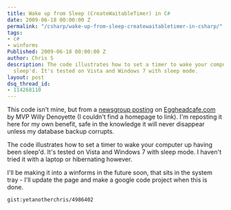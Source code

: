 ```yaml
---
title: Wake up from Sleep (CreateWaitableTimer) in C#
date: 2009-06-18 00:00:00 Z
permalink: "/csharp/wake-up-from-sleep-createwaitabletimer-in-csharp/"
tags:
- c#
- winforms
Published: 2009-06-18 00:00:00 Z
author: Chris S
description: The code illustrates how to set a timer to wake your computer up having been
  sleep'd. It's tested on Vista and Windows 7 with sleep mode.
layout: post
dsq_thread_id:
- 114268110
---
```


This code isn't mine, but from a [newsgroup posting][1] on [Eggheadcafe.com][2] by MVP Willy Denoyette (I couldn't find a homepage to link). I'm reposting it here for my own benefit, safe in the knowledge it will never disappear unless my database backup corrupts.

<!--more-->

The code illustrates how to set a timer to wake your computer up having been sleep'd. It's tested on Vista and Windows 7 with sleep mode. I haven't tried it with a laptop or hibernating however.

I'll be making it into a winforms in the future soon, that sits in the system tray - I'll update the page and make a google code project when this is done.

`gist:yetanotherchris/4986402`

 [1]: http://www.eggheadcafe.com/conversation.aspx?messageid=31842625&threadid=31842595
 [2]: http://www.eggheadcafe.com